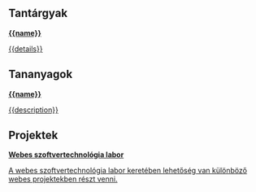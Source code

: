 ## Tantárgyak

<nav class="three columns">
  <a data-each="subjects" href="{{url}}" class="{{color}} card">
    <strong>{{name}}</strong>
    <p>{{details}}</p>
  </a>
</nav>

## Tananyagok

<section class="two columns">
  <a data-each="materials" href="{{url}}" class="{{color}} card">
    <strong>{{name}}</strong>
    <p>{{description}}</p>
  </a>
</section>

## Projektek

<section class="columns">
  <a href="#/webtech" class="primary card">
    <strong>Webes szoftvertechnológia labor</strong>
    <p>A webes szoftvertechnológia labor keretében lehetőség van különböző webes projektekben részt venni.</p>
  </a>
</section>
